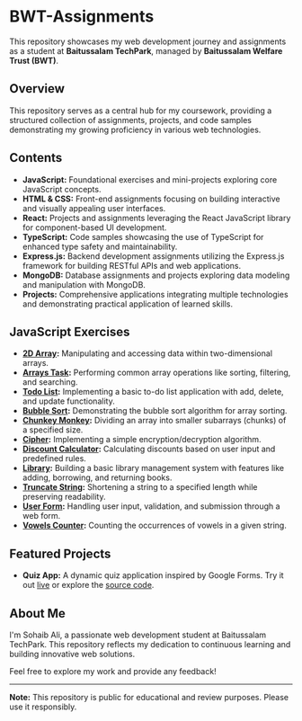 # BWT-Assignments

This repository showcases my web development journey and assignments as a student at **Baitussalam TechPark**, managed by **Baitussalam Welfare Trust (BWT)**.

## Overview

This repository serves as a central hub for my coursework, providing a structured collection of assignments, projects, and code samples demonstrating my growing proficiency in various web technologies.

## Contents

* **JavaScript:** Foundational exercises and mini-projects exploring core JavaScript concepts.
* **HTML & CSS:** Front-end assignments focusing on building interactive and visually appealing user interfaces.
* **React:** Projects and assignments leveraging the React JavaScript library for component-based UI development.
* **TypeScript:** Code samples showcasing the use of TypeScript for enhanced type safety and maintainability.
* **Express.js:** Backend development assignments utilizing the Express.js framework for building RESTful APIs and web applications.
* **MongoDB:** Database assignments and projects exploring data modeling and manipulation with MongoDB.
* **Projects:** Comprehensive applications integrating multiple technologies and demonstrating practical application of learned skills.

## JavaScript Exercises

* **[2D Array](https://github.com/muhammadsohaibali/BWT-Assignments/blob/main/JavaScript/2d_array.html):** Manipulating and accessing data within two-dimensional arrays.
* **[Arrays Task](https://github.com/muhammadsohaibali/BWT-Assignments/blob/main/JavaScript/Arrays%20Task.html):** Performing common array operations like sorting, filtering, and searching.
* **[Todo List](https://github.com/muhammadsohaibali/BWT-Assignments/blob/main/JavaScript/Todo_list.html):** Implementing a basic to-do list application with add, delete, and update functionality.
* **[Bubble Sort](https://github.com/muhammadsohaibali/BWT-Assignments/blob/main/JavaScript/bubble_sort.html):** Demonstrating the bubble sort algorithm for array sorting.
* **[Chunkey Monkey](https://github.com/muhammadsohaibali/BWT-Assignments/blob/main/JavaScript/chunkey_monkey.html):** Dividing an array into smaller subarrays (chunks) of a specified size.
* **[Cipher](https://github.com/muhammadsohaibali/BWT-Assignments/blob/main/JavaScript/cipher.html):** Implementing a simple encryption/decryption algorithm.
* **[Discount Calculator](https://github.com/muhammadsohaibali/BWT-Assignments/blob/main/JavaScript/discountCalculator.html):** Calculating discounts based on user input and predefined rules.
* **[Library](https://github.com/muhammadsohaibali/BWT-Assignments/blob/main/JavaScript/library.html):** Building a basic library management system with features like adding, borrowing, and returning books.
* **[Truncate String](https://github.com/muhammadsohaibali/BWT-Assignments/blob/main/JavaScript/truncateString.html):** Shortening a string to a specified length while preserving readability.
* **[User Form](https://github.com/muhammadsohaibali/BWT-Assignments/blob/main/JavaScript/user_form.html):** Handling user input, validation, and submission through a web form.
* **[Vowels Counter](https://github.com/muhammadsohaibali/BWT-Assignments/blob/main/JavaScript/vowels_counter.html):** Counting the occurrences of vowels in a given string.

## Featured Projects

* **Quiz App:** A dynamic quiz application inspired by Google Forms.  Try it out [live](https://muhammadsohaibali.github.io/BWT-Assignments/projects/quiz/) or explore the [source code](https://github.com/muhammadsohaibali/BWT-Assignments/tree/main/projects/quiz/Quiz%20LocalStorage).

## About Me

I'm Sohaib Ali, a passionate web development student at Baitussalam TechPark. This repository reflects my dedication to continuous learning and building innovative web solutions.

Feel free to explore my work and provide any feedback!

---
**Note:** This repository is public for educational and review purposes. Please use it responsibly.